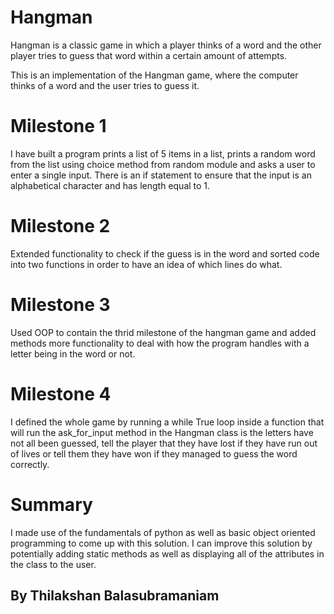# Hangman
Hangman is a classic game in which a player thinks of a word and the other player tries to guess that word within a certain amount of attempts.

This is an implementation of the Hangman game, where the computer thinks of a word and the user tries to guess it. 

# Milestone 1
I have built a program prints a list of 5 items in a list, prints a random word from the list using choice method from random module and asks a user to enter a single input. There is an if statement to ensure that the input is an alphabetical character and has length equal to 1.

# Milestone 2
Extended functionality to check if the guess is in the word and sorted code into two functions in order to have an idea of which lines do what.

# Milestone 3
Used OOP to contain the thrid milestone of the hangman game and added methods more functionality to deal with how the program handles with a letter being in the word or not.

# Milestone 4
I defined the whole game by running a while True loop inside a function that will run the ask_for_input method in the Hangman class is the letters have not all been guessed, tell the player that they have lost if they have run out of lives or tell them they have won if they managed to guess the word correctly.

# Summary
I made use of the fundamentals of python as well as basic object oriented programming to come up with this solution. I can improve this solution by potentially adding static methods as well as displaying all of the attributes in the class to the user.

## By Thilakshan Balasubramaniam